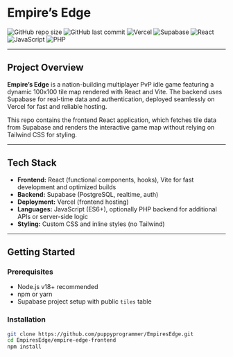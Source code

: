 # Empire’s Edge

![GitHub repo size](https://img.shields.io/github/repo-size/puppyprogrammer/EmpiresEdge)
![GitHub last commit](https://img.shields.io/github/last-commit/puppyprogrammer/EmpiresEdge)
![Vercel](https://img.shields.io/badge/deployed%20on-vercel-000000?logo=vercel&logoColor=white)
![Supabase](https://img.shields.io/badge/database-supabase-3ecf8e?logo=supabase&logoColor=white)
![React](https://img.shields.io/badge/frontend-react-61dafb?logo=react&logoColor=black)
![JavaScript](https://img.shields.io/badge/language-javascript-yellow?logo=javascript&logoColor=black)
![PHP](https://img.shields.io/badge/backend-php-777bb4?logo=php&logoColor=white)

---

## Project Overview

**Empire’s Edge** is a nation-building multiplayer PvP idle game featuring a dynamic 100x100 tile map rendered with React and Vite. The backend uses Supabase for real-time data and authentication, deployed seamlessly on Vercel for fast and reliable hosting.

This repo contains the frontend React application, which fetches tile data from Supabase and renders the interactive game map without relying on Tailwind CSS for styling.

---

## Tech Stack

- **Frontend:** React (functional components, hooks), Vite for fast development and optimized builds
- **Backend:** Supabase (PostgreSQL, realtime, auth)
- **Deployment:** Vercel (frontend hosting)
- **Languages:** JavaScript (ES6+), optionally PHP backend for additional APIs or server-side logic
- **Styling:** Custom CSS and inline styles (no Tailwind)

---

## Getting Started

### Prerequisites

- Node.js v18+ recommended
- npm or yarn
- Supabase project setup with public `tiles` table

### Installation

```bash
git clone https://github.com/puppyprogrammer/EmpiresEdge.git
cd EmpiresEdge/empire-edge-frontend
npm install
